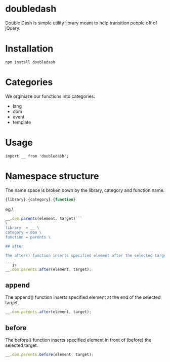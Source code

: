 # doubledash

Double Dash is simple utility library meant to help transition people off of jQuery.

# Installation

`npm install doubledash`

# Categories

We orginiaze our functions into categories: 

* lang
* dom
* event
* template

# Usage

`import __ from 'doubledash';`

# Namespace structure

The name space is broken down by the library, category and function name.

```js
{library}.{category}.{function}
```

eg.\
```js
__.dom.parents(element, target)```
\
library  = __ \ 
category = dom \
function = parents \

## after

The after() function inserts specified element after the selected target.

```js
__.dom.parents.after(element, target);
```

## append

The append() function inserts specified element at the end of the selected target.

```js
__.dom.parents.after(element, target);
```

## before

The before() function inserts specified element in front of (before) the selected target.

```js
__.dom.parents.before(element, target);
```